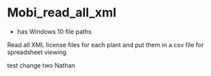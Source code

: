 # Mobi_read_all_xml

* has Windows 10 file paths

Read all XML license files for each plant and put them in a csv file for spreadsheet viewing

test change two Nathan

